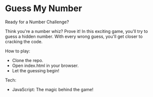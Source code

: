 # Guess My Number

Ready for a Number Challenge?

Think you're a number whiz? Prove it! In this exciting game, you'll try to guess a hidden number. With every wrong guess, you'll get closer to cracking the code.

How to play:

- Clone the repo.
- Open index.html in your browser.
- Let the guessing begin!

Tech:

- JavaScript: The magic behind the game!

